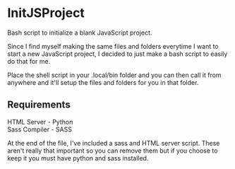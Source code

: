 # InitJSProject

Bash script to initialize a blank JavaScript project.

Since I find myself making the same files and folders everytime I want to start a new JavaScript project, I decided to just make a bash script to easily do that for me.

Place the shell script in your .local/bin folder and you can then call it from anywhere and it'll setup the files and folders for you in that folder.

## Requirements

HTML Server - Python  
Sass Compiler - SASS

At the end of the file, I've included a sass and HTML server script. These aren't really that important so you can remove them but if you choose to keep it you must have python and sass installed.
